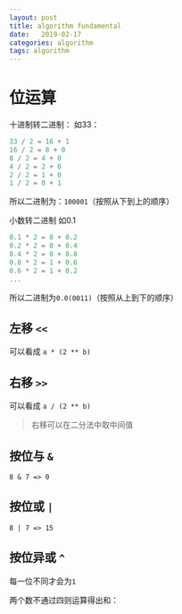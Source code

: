 ```yaml
---
layout: post
title: algorithm fundamental
date:   2019-02-17
categories: algorithm
tags: algorithm
---
```


# 位运算

十进制转二进制：
如33：

```js
33 / 2 = 16 + 1
16 / 2 = 8 + 0
8 / 2 = 4 + 0
4 / 2 = 2 + 0
2 / 2 = 1 + 0
1 / 2 = 0 + 1
```

所以二进制为：`100001`（按照从下到上的顺序）

小数转二进制
如0.1

```js
0.1 * 2 = 0 + 0.2
0.2 * 2 = 0 + 0.4
0.4 * 2 = 0 + 0.8
0.8 * 2 = 1 + 0.6
0.6 * 2 = 1 + 0.2
...
```

所以二进制为`0.0(0011)`（按照从上到下的顺序）

## 左移 `<<`

可以看成 `a * (2 ** b)`

## 右移 `>>`

可以看成 `a / (2 ** b)`

> 右移可以在二分法中取中间值

## 按位与 `&`

`8 & 7 => 0`

## 按位或 `|`

`8 | 7 => 15`

## 按位异或 `^`

每一位不同才会为`1`

两个数不通过四则运算得出和：
